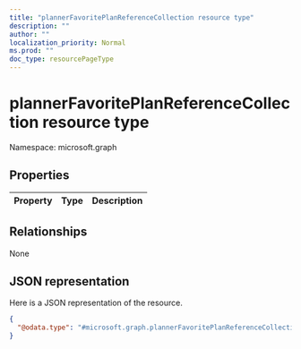 ```yaml
---
title: "plannerFavoritePlanReferenceCollection resource type"
description: ""
author: ""
localization_priority: Normal
ms.prod: ""
doc_type: resourcePageType
---
```


# plannerFavoritePlanReferenceCollection resource type


Namespace: microsoft.graph



## Properties
|Property|Type|Description|
|:---|:---|:---|

## Relationships
None

## JSON representation
Here is a JSON representation of the resource.
<!-- {
  "blockType": "resource",
  "@odata.type": "microsoft.graph.plannerFavoritePlanReferenceCollection"
}
-->
``` json
{
  "@odata.type": "#microsoft.graph.plannerFavoritePlanReferenceCollection"
}
```

